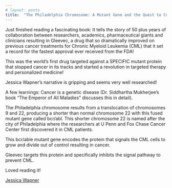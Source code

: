 ```yaml
---
# layout: posts
title:  "The Philadelphia Chromosome: A Mutant Gene and the Quest to Cure Cancer at the Genetic Level"
---
```

Just finished reading a fascinating book:
It tells the story of 50 plus years of collaboration between researchers, academics, pharmaceutical giants and clinicians resulting in Gleevec, a drug that so dramatically improved on previous cancer treatments for Chronic Myeloid Leukemia (CML) that it set a record for the fastest approval ever received from the FDA!

This was the world’s first drug targeted against a SPECIFIC mutant protein that stopped cancer in its tracks and started a revolution in targeted therapy and personalized medicine!

Jessica Wapner’s narrative is gripping and seems very well researched!

A few learnings:
Cancer is a genetic disease (Dr. Siddhartha Mukherjee’s book “The Emperor of All Maladies” discusses this in detail).

The Philadelphia chromosome results from a translocation of chromosomes 9 and 22, producing a shorter than normal chromosome 22 with this fused mutant gene called bcr/abl. This shorter chromosome 22 is named after the city of Philadelphia where the researchers at U Penn and Fox Chase Cancer Center first discovered it in CML patients.

This bcr/able mutant gene encodes the protein that signals the CML cells to grow and divide out of control resulting in cancer.

Gleevec targets this protein and specifically inhibits the signal pathway to prevent CML.

Loved reading it!


[Jessica Wapner ](https://www.goodreads.com/book/show/16238032-the-philadelphia-chromosome)
